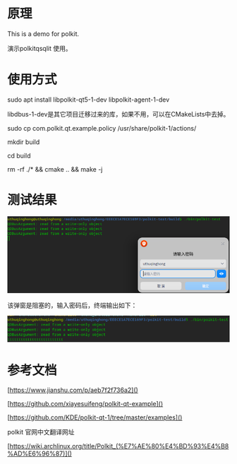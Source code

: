 # 原理

This is a demo for polkit.

演示polkitqsqlit 使用。

# 使用方式

sudo apt install libpolkit-qt5-1-dev libpolkit-agent-1-dev

libdbus-1-dev是其它项目迁移过来的库，如果不用，可以在CMakeLists中去掉。

sudo cp com.polkit.qt.example.policy /usr/share/polkit-1/actions/

mkdir build

cd build

rm -rf ./* && cmake .. && make -j

# 测试结果

![1646746301234.png](image/README/1646746301234.png)

该弹窗是阻塞的，输入密码后，终端输出如下：

![1646787999166.png](image/README/1646787999166.png)

# 参考文档

[https://www.jianshu.com/p/aeb7f2f736a2]()

[https://github.com/xiayesuifeng/polkit-qt-example]()

[https://github.com/KDE/polkit-qt-1/tree/master/examples]()

polkit 官网中文翻译网址

[https://wiki.archlinux.org/title/Polkit_(%E7%AE%80%E4%BD%93%E4%B8%AD%E6%96%87)]()
